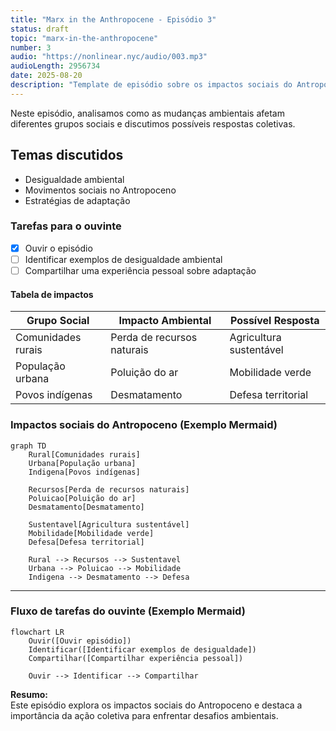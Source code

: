 ```yaml
---
title: "Marx in the Anthropocene - Episódio 3"
status: draft
topic: "marx-in-the-anthropocene"
number: 3
audio: "https://nonlinear.nyc/audio/003.mp3"
audioLength: 2956734
date: 2025-08-20
description: "Template de episódio sobre os impactos sociais do Antropoceno, com exemplos de conteúdo variado."
---
```


Neste episódio, analisamos como as mudanças ambientais afetam diferentes grupos sociais e discutimos possíveis respostas coletivas.

## Temas discutidos

- Desigualdade ambiental
- Movimentos sociais no Antropoceno
- Estratégias de adaptação

### Tarefas para o ouvinte

- [x] Ouvir o episódio
- [ ] Identificar exemplos de desigualdade ambiental
- [ ] Compartilhar uma experiência pessoal sobre adaptação

#### Tabela de impactos

| Grupo Social         | Impacto Ambiental           | Possível Resposta      |
|----------------------|----------------------------|-----------------------|
| Comunidades rurais   | Perda de recursos naturais | Agricultura sustentável|
| População urbana     | Poluição do ar             | Mobilidade verde      |
| Povos indígenas      | Desmatamento               | Defesa territorial    |

### Impactos sociais do Antropoceno (Exemplo Mermaid)

```mermaid
graph TD
    Rural[Comunidades rurais]
    Urbana[População urbana]
    Indigena[Povos indígenas]

    Recursos[Perda de recursos naturais]
    Poluicao[Poluição do ar]
    Desmatamento[Desmatamento]

    Sustentavel[Agricultura sustentável]
    Mobilidade[Mobilidade verde]
    Defesa[Defesa territorial]

    Rural --> Recursos --> Sustentavel
    Urbana --> Poluicao --> Mobilidade
    Indigena --> Desmatamento --> Defesa
```

---

### Fluxo de tarefas do ouvinte (Exemplo Mermaid)

```mermaid
flowchart LR
    Ouvir([Ouvir episódio])
    Identificar([Identificar exemplos de desigualdade])
    Compartilhar([Compartilhar experiência pessoal])

    Ouvir --> Identificar --> Compartilhar
```

**Resumo:**  
Este episódio explora os impactos sociais do Antropoceno e destaca a importância da ação coletiva para enfrentar desafios ambientais.